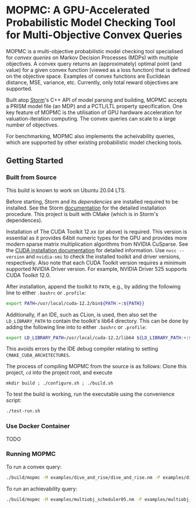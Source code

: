 # MOPMC: A GPU-Accelerated Probabilistic Model Checking Tool for Multi-Objective Convex Queries

MOPMC is a multi-objective probabilistic model checking tool specialised for _convex queries_ on Markov Decision Processes (MDPs) with multiple objectives.
A convex query returns an (approximately) optimal point (and value) for a given convex function (viewed as a loss function) that is defined on the objective space.
Examples of convex functions are Euclidean distance, MSE, variance, etc.
Currently, only total reward objectives are supported.


Built atop [Storm](https://www.stormchecker.org)'s C++ API of model parsing and building, MOPMC accepts a PRISM model file (an MDP) and a PCTL/LTL property specification.
One key feature of MOPMC is the utilisation of GPU hardware acceleration for valuation-iteration computing.
The convex queries can scale to a large number of objectives.

For benchmarking, MOPMC also implements the acheivability queries, which are supported by other existing probabilistic model checking tools.


## Getting Started

### Built from Source

This build is known to work on Ubuntu 20.04 LTS.

Before starting, Storm and its _dependencies_ are installed required to be installed. See the Storm [documentation](https://www.stormchecker.org/documentation/obtain-storm/build.html) for the detailed installation procedure.
This project is built with CMake (which is in Storm's dependences).

<!-- This project uses cmake which should be bundled with Ninja. If Ninja is available you will be able
to make use of the convenient configurations and build script.-->

Installation of The CUDA Toolkit 12.xx (or above) is required.
This version is essential as it provides 64bit numeric types for the GPU and provides more modern
sparse matrix multiplication algorithms from NVIDIA CuSparse.
See the [CUDA installation documentation](https://docs.nvidia.com/cuda/cuda-installation-guide-linux/) for detailed information.
Use `nvcc --version` and `nvidia-smi` to check the installed toolkit and driver versions, respectively. Also note that each CUDA Toolkit version requires a minimum supported NVIDIA Driver version.
For example, NVIDIA Driver 525 supports CUDA Toolkit 12.0.
<!--
```
+---------------------------------------------------------------------------------------+
| NVIDIA-SMI 525.125.06             Driver Version: 525.125.06   CUDA Version: 12.2     |
+-----------------------------------------+----------------------+----------------------+
```
-->

After installation, append the toolkit to `PATH`, e.g., by adding the following line to either `.bashrc` or `.profile`:

```bash
export PATH=/usr/local/cuda-12.2/bin${PATH:+:${PATH}}
```

Additionally, if an IDE, such as CLion, is used, then also set the `LD_LIBRARY_PATH` to contain the toolkit's lib64 directory. This can be done by adding the following line into to  either `.bashrc` or `.profile`:
```bash
export LD_LIBRARY_PATH=/usr/local/cuda-12.2/lib64 ${LD_LIBRARY_PATH:+:${LD_LIBRARY_PATH}}
```
This avoids errors by the IDE debug compiler relating to setting `CMAKE_CUDA_ARCHITECTURES`.

<!--
If your IDE cannot find the Storm header files, you can specify the header search paths so that the Storm source directories
can be indexed (see [Manage CMake project files](https://www.jetbrains.com/help/clion/managing-cmake-project-files.html#nonprj_files)).
This can be done by adding the following line into the current [`CMakeList.txt`](./CMakeLists.txt) file:
```cmake
set(storm_INCLUDE_DIR, ./storm)
```
where `storm` is a symlink to `<YOUR_STORM_ROOT_DIRECTORY>/build/src/storm` created in the project root.
-->

The process of compiling MOPMC from the source is as follows:
Clone this project, `cd` into the project root, and execute

```
mkdir build ; ./configure.sh ; ./build.sh
```

To test the	 build is working, run the executable using the convenience script:
```bash
./test-run.sh
```
### Use Docker Container
TODO

### Running MOPMC
To run a convex query:
```bash
./build/mopmc -M examples/dive_and_rise/dive_and_rise.nm -P examples/dive_and_rise/dive_and_rise_prop_100.props -Q convex 
```

To run an achievability query:
```bash
./build/mopmc -M examples/multiobj_scheduler05.nm -P examples/multiobj_scheduler05.pctl -Q achievability
```

<!-- This project only computes multi-objective model checking of convex queries. -->

<!--
## Development

`src/main.cpp` is the entry point of the project. 

The first call is to `mopmc::check` which parses a model as a Prism model along with 
properties from a `.pctl` file. These are argument inputs with the first being model and the
second being property inputs. 

Model parsing is done using Storm parsing methods and once done multi-objective model
checking is done by calling:
```c++
mopmc::multiobjective::performMultiObjectiveModelChecking(env, *mdp, formulas[0]->asMultiObjectiveFormula());
```

This class method first preprocesses the multi-objective formulas and model by calling 
methods in 
```c++
src/mopmc-src/model-checking/MultiObjectivePreprocessor.cpp(h)
```

After model construction is complete, MOPMC model checking is conducted using
the methods and classes in `src/mopmc-src/model-checking/MOPMCModelChecking.cpp(h)`.
The class often makes reference to the solvers both `c++` and `CUDA` based located in
`src/mopmc-src/solvers`.
-->
